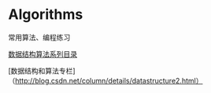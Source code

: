 # Algorithms
常用算法、编程练习

[数据结构算法系列目录](http://www.cnblogs.com/skywang12345/p/3603935.html)

[数据结构和算法专栏]（http://blog.csdn.net/column/details/datastructure2.html）
